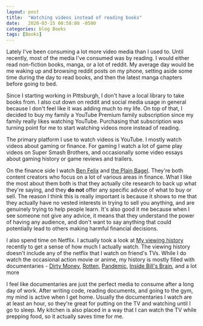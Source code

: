 ```yaml
---
layout: post
title:  "Watching videos instead of reading books"
date:   2020-03-15 00:58:00 -0500
categories: blog Books
tags: [Books]
---
```


Lately I've been consuming a lot more video media than I used to. Until recently, most of the media I've consumed was by reading. I would either read non-fiction books, manga, or a lot of reddit. My average day would be me waking up and browsing reddit posts on my phone, setting aside some time during the day to read books, and then the latest manga chapters before going to bed.

Since I starting working in Pittsburgh, I don't have a local library to take books from. I also cut down on reddit and social media usage in general because I don't feel like it was adding much to my life. On top of that, I decided to buy my family a YouTube Premium family subscription since my family really likes watching YouTube. Purchasing that subscription was turning point for me to start watching videos more instead of reading.

The primary platform I use to watch videos is YouTube. I mostly watch videos about gaming or finance. For gaming I watch a lot of game play videos on Super Smash Brothers, and occasionally some video essays about gaming history or game reviews and trailers. 

On the finance side I watch [Ben Felix](https://www.youtube.com/channel/UCDXTQ8nWmx_EhZ2v-kp7QxA) and [the Plain Bagel](https://www.youtube.com/channel/UCFCEuCsyWP0YkP3CZ3Mr01Q). They're both content creators who focus on a lot of various areas in finance. What I like the most about them both is that they actually cite research to back up what they're saying, and they **do not** offer any specific advice of what to buy or sell. The reason I think this is really important is because it shows to me that they actually have no vested interests in trying to sell you anything, and are genuinely trying to help people learn. It's also good it me because when I see someone not give any advice, it means that they understand the power of having any audience, and don't want to say anything that could potentially lead to others making harmful financial decisions.

I also spend time on Netflix. I actually took a look at [My viewing history](https://www.netflix.com/viewingactivity) recently to get a sense of how much I actually watch. The viewing history doesn't include any of the netflix that I watch on friend's TVs. While I do watch the occasional action movie or anime, my history is mostly filled with documentaries - [Dirty Money](https://www.netflix.com/title/80118100), [Rotten](https://www.netflix.com/title/80146284), [Pandemic](https://www.netflix.com/title/81026143), [Inside Bill's Brain](https://www.netflix.com/title/80184771), and a lot more

I feel like documentaries are just the perfect media to consume after a long day of work. After writing code, reading documents, and going to the gym, my mind is active when I get home. Usually the documentaries I watch are at least an hour, so they're great for putting on the TV and watching until I go to sleep. My kitchen is also placed in a way that I can watch the TV while prepping food, so it actually saves time for me.


